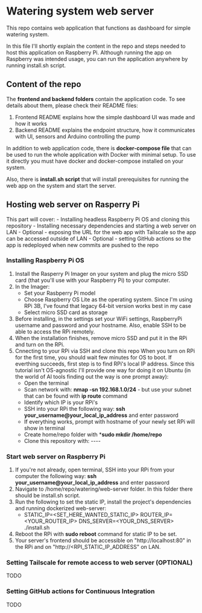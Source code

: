 # Watering system web server

This repo contains web application that functions as dashboard for simple watering system.

In this file I'll shortly explain the content in the repo and steps needed to host this application on Raspberry Pi.
Although running the app on Raspberry was intended usage, you can run the application anywhere by running install.sh script.

## Content of the repo
The **frontend and backend folders** contain the application code. To see details about them, please check their README files:
1. Frontend README explains how the simple dashboard UI was made and how it works
2. Backend README explains the endpoint structure, how it communicates with UI, sensors and Arduino controlling the pump

In addition to web application code, there is **docker-compose file** that can be used to run the whole application with Docker with minimal setup.
To use it directly you must have docker and docker-compose installed on your system.

Also, there is **install.sh script** that will install prerequisites for running the web app on the system and start the server.

## Hosting web server on Rasperry Pi
This part will cover:
    - Installing headless Raspberry Pi OS and cloning this repository
    - Installing necessary dependencies and starting a web server on LAN
    - Optional - exposing the URL for the web app with Tailscale so the app can be accessed outside of LAN
    - Optional - setting GitHub actions so the app is redeployed when new commits are pushed to the repo

### Installing Raspberry Pi OS
1. Install the Rasperry Pi Imager on your system and plug the micro SSD card (that you'll use with your Raspberry Pi) to your computer.
2. In the Imager:
    - Set your Rasbperry Pi model
    - Choose Raspberry OS Lite as the operating system. Since I'm using RPi 3B, I've found that legacy 64-bit version works best in my case
    - Select micro SSD card as storage
3. Before installing, in the settings set your WiFi settings, RaspberryPi username and password and your hostname. Also, enable SSH to be able to access the RPi remotely.
4. When the installation finishes, remove micro SSD and put it in the RPi and turn on the RPi.
5. Cnnecting to your RPi via SSH and clone this repo
When you turn on RPi for the first time, you should wait few minutes for OS to boot. If everthing succeeds, first step is to find RPi's local IP address. Since this tutorial isn't OS-agnostic I'll provide one way for doing it on Ubuntu (in the world of AI tools finding out the way is one prompt away):
    - Open the terminal
    - Scan network with: **nmap -sn 192.168.1.0/24** - but use your subnet that can be found with **ip route** command
    - Identify which IP is your RPi's
    - SSH into your RPi the following way: **ssh your_username@your_local_ip_address** and enter password
    - If everything works, prompt with hostname of your newly set RPi will show in terminal
    - Create home/repo folder with ***sudo mkdir /home/repo**
    - Clone this repository with: ----

### Start web server on Raspberry Pi
1. If you're not already, open terminal, SSH into your RPi from your computer the following way: **ssh your_username@your_local_ip_address** and enter password
2. Navigate to /home/repo/watering/web-server folder. In this folder there should be install.sh script.
3. Run the following to set the static IP, install the project's dependencies and running dockerized web-server:
    - STATIC_IP=<SET_HERE_WANTED_STATIC_IP> ROUTER_IP=<YOUR_ROUTER_IP> DNS_SERVER=<YOUR_DNS_SERVER> ./install.sh
4. Reboot the RPi with **sudo reboot** command for static IP to be set.
5. Your server's frontend should be accessible on "http://localhost:80" in the RPi and on "http://<RPI_STATIC_IP_ADDRESS" on LAN.

### Setting Tailscale for remote access to web server (OPTIONAL)
TODO

### Setting GitHub actions for Continuous Integration
TODO

